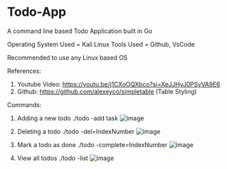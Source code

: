# Todo-App

A command line based Todo Application built in Go

Operating System Used = Kali Linux
Tools Used = Github, VsCode

Recommended to use any Linux based OS

References:
1. Youtube Video: https://youtu.be/j1CXoOQXbco?si=XeJJHyJ0PSyVA9E6
2. Github: https://github.com/alexeyco/simpletable (Table Styling)

Commands:

1. Adding a new todo
   ./todo -add task
   ![image](https://github.com/asherbabu/Todo-App/assets/88152482/27652142-0175-4876-b298-4eca03d5616a)


2. Deleting a todo
   ./todo -del=IndexNumber
   ![image](https://github.com/asherbabu/Todo-App/assets/88152482/3da9c3c5-b930-48a3-b20a-3916017f9f29)


3. Mark a todo as done
   ./todo -complete=IndexNumber
   ![image](https://github.com/asherbabu/Todo-App/assets/88152482/4458bd2c-6a01-47db-8e05-08525ba9853b)


4. View all todos
   ./todo -list
   ![image](https://github.com/asherbabu/Todo-App/assets/88152482/bc9a7fd6-221d-4298-b2fe-55d07721f903)

 

